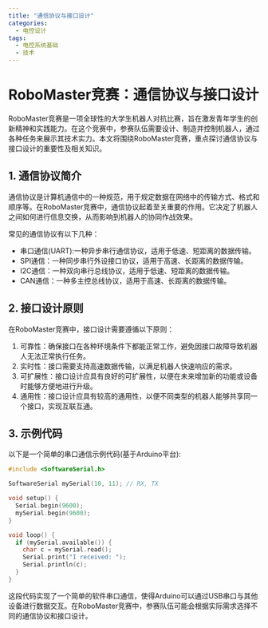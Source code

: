 ```yaml
---  
title: "通信协议与接口设计"  
categories:  
  - 电控设计  
tags: 
  - 电控系统基础 
  - 技术
---  
```


# RoboMaster竞赛：通信协议与接口设计

RoboMaster竞赛是一项全球性的大学生机器人对抗比赛，旨在激发青年学生的创新精神和实践能力。在这个竞赛中，参赛队伍需要设计、制造并控制机器人，通过各种任务来展示其技术实力。本文将围绕RoboMaster竞赛，重点探讨通信协议与接口设计的重要性及相关知识。

## 1. 通信协议简介

通信协议是计算机通信中的一种规范，用于规定数据在网络中的传输方式、格式和顺序等。在RoboMaster竞赛中，通信协议起着至关重要的作用。它决定了机器人之间如何进行信息交换，从而影响到机器人的协同作战效果。

常见的通信协议有以下几种：

- 串口通信(UART):一种异步串行通信协议，适用于低速、短距离的数据传输。
- SPI通信：一种同步串行外设接口协议，适用于高速、长距离的数据传输。
- I2C通信：一种双向串行总线协议，适用于低速、短距离的数据传输。
- CAN通信：一种多主控总线协议，适用于高速、长距离的数据传输。

## 2. 接口设计原则

在RoboMaster竞赛中，接口设计需要遵循以下原则：

1. 可靠性：确保接口在各种环境条件下都能正常工作，避免因接口故障导致机器人无法正常执行任务。
2. 实时性：接口需要支持高速数据传输，以满足机器人快速响应的需求。
3. 可扩展性：接口设计应具有良好的可扩展性，以便在未来增加新的功能或设备时能够方便地进行升级。
4. 通用性：接口设计应具有较高的通用性，以便不同类型的机器人能够共享同一个接口，实现互联互通。

## 3. 示例代码

以下是一个简单的串口通信示例代码(基于Arduino平台):

```cpp
#include <SoftwareSerial.h>

SoftwareSerial mySerial(10, 11); // RX, TX

void setup() {
  Serial.begin(9600);
  mySerial.begin(9600);
}

void loop() {
  if (mySerial.available()) {
    char c = mySerial.read();
    Serial.print("I received: ");
    Serial.println(c);
  }
}
```

这段代码实现了一个简单的软件串口通信，使得Arduino可以通过USB串口与其他设备进行数据交互。在RoboMaster竞赛中，参赛队伍可能会根据实际需求选择不同的通信协议和接口设计。 
